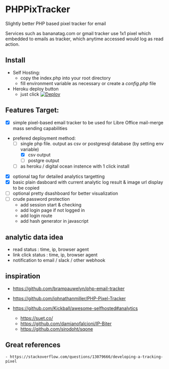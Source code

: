 PHPPixTracker
=============

Slightly better PHP based pixel tracker for email

Services such as bananatag.com or gmail tracker use 1x1 pixel which embedded to
emails as tracker, which anytime accessed would log as read action.

## Install
* Self Hosting:
    - copy the index.php into your root directory
    - fill environment variable as necessary or create a _config.php_ file
* Heroku deploy button
    - just click [![Deploy](https://www.herokucdn.com/deploy/button.svg)](https://heroku.com/deploy)

## Features Target:
- [x] simple pixel-based email tracker to be used for Libre Office mail-merge mass sending capabilities
- prefered deployment method:
    - [ ] single php file. output as csv or postgresql database (by setting env variable)
        - [x] csv output
        - [ ] postgre output
    - [ ] as heroku / digital ocean instence with 1 click install
- [x] optional tag for detailed analytics targetting
- [x] basic plain dasboard with current analytic log result & image url display to be copied
- [ ] optional pretty dsashboard for better visualization
- [ ] crude password protection
    - add session start & checking
    - add login page if not logged in
    - add login route
    - add hash generator in javascript

## analytic data idea
- read status : time, ip, browser agent
- link click status : time, ip, browser agent
- notification to email / slack / other webhook

## inspiration
- https://github.com/brampauwelyn/php-email-tracker
- https://github.com/johnathanmiller/PHP-Pixel-Tracker

- https://github.com/Kickball/awesome-selfhosted#analytics
    - https://suet.co/
    - https://github.com/damianofalcioni/IP-Biter
    - https://github.com/sirodoht/sqone

## Great references
    - https://stackoverflow.com/questions/13079666/developing-a-tracking-pixel



